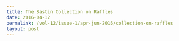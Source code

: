 ```yaml
---
title: The Bastin Collection on Raffles
date: 2016-04-12
permalink: /vol-12/issue-1/apr-jun-2016/collection-on-raffles
layout: post
---
```

